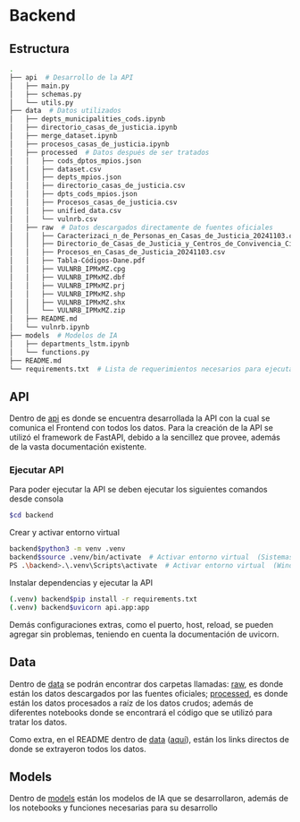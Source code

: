 # Backend

## Estructura

```bash
.
├── api  # Desarrollo de la API
│   ├── main.py
│   ├── schemas.py
│   └── utils.py
├── data  # Datos utilizados
│   ├── depts_municipalities_cods.ipynb
│   ├── directorio_casas_de_justicia.ipynb
│   ├── merge_dataset.ipynb
│   ├── procesos_casas_de_justicia.ipynb
│   ├── processed  # Datos después de ser tratados
│   │   ├── cods_dptos_mpios.json
│   │   ├── dataset.csv
│   │   ├── depts_mpios.json
│   │   ├── directorio_casas_de_justicia.csv
│   │   ├── dpts_cods_mpios.json
│   │   ├── Procesos_casas_de_justicia.csv
│   │   ├── unified_data.csv
│   │   └── vulnrb.csv
│   ├── raw  # Datos descargados directamente de fuentes oficiales
│   │   ├── Caracterizaci_n_de_Personas_en_Casas_de_Justicia_20241103.csv
│   │   ├── Directorio_de_Casas_de_Justicia_y_Centros_de_Convivencia_Ciudadana._20241103.csv
│   │   ├── Procesos_en_Casas_de_Justicia_20241103.csv
│   │   ├── Tabla-Códigos-Dane.pdf
│   │   ├── VULNRB_IPMxMZ.cpg
│   │   ├── VULNRB_IPMxMZ.dbf
│   │   ├── VULNRB_IPMxMZ.prj
│   │   ├── VULNRB_IPMxMZ.shp
│   │   ├── VULNRB_IPMxMZ.shx
│   │   └── VULNRB_IPMxMZ.zip
│   ├── README.md
│   └── vulnrb.ipynb
├── models  # Modelos de IA
│   ├── departments_lstm.ipynb
│   └── functions.py
├── README.md
└── requirements.txt  # Lista de requerimientos necesarios para ejecutar backend
```

## API

Dentro de [api](./api/) es donde se encuentra desarrollada la API con la cual se comunica el Frontend con todos los datos. Para la creación de la API se utilizó el framework de FastAPI, debido a la sencillez que provee, además de la vasta documentación existente.

### Ejecutar API

Para poder ejecutar la API se deben ejecutar los siguientes comandos desde consola

```bash
$cd backend
````

Crear y activar entorno virtual

```bash
backend$python3 -m venv .venv
backend$source .venv/bin/activate  # Activar entorno virtual  (Sistemas basados en UNIX)
PS .\backend>.\.venv\Scripts\activate  # Activar entorno virtual  (Windows). A veces, en lugar de "Scripts", sale "bin", cambiarlo si es necesario
```

Instalar dependencias y ejecutar la API

```bash
(.venv) backend$pip install -r requirements.txt
(.venv) backend$uvicorn api.app:app
```

Demás configuraciones extras, como el puerto, host, reload, se pueden agregar sin problemas, teniendo en cuenta la documentación de uvicorn.

## Data

Dentro de [data](./data/) se podrán encontrar dos carpetas llamadas: [raw](./data/raw/), es donde están los datos descargados por las fuentes oficiales; [processed](./data/processed/), es donde están los datos procesados a raíz de los datos crudos; además de diferentes notebooks donde se encontrará el código que se utilizó para tratar los datos.

Como extra, en el README dentro de [data](./data/) ([aquí](./data/README.md)), están los links directos de donde se extrayeron todos los datos.

## Models

Dentro de [models](./models/) están los modelos de IA que se desarrollaron, además de los notebooks y funciones necesarias para su desarrollo

